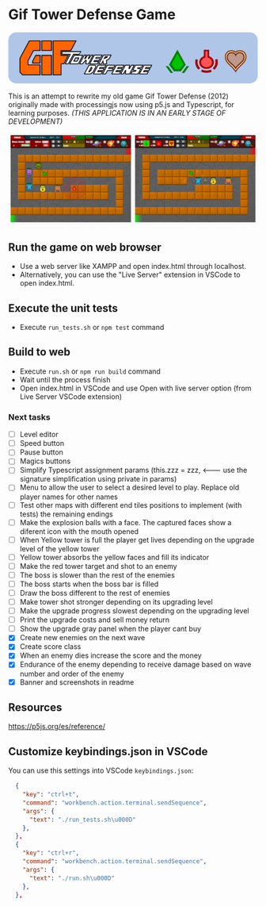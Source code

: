 # Gif Tower Defense Game

![git tower defense banner](https://github.com/darellanodev/gif-tower-defense/blob/main/img/github_readme/banner.png?raw=true)

This is an attempt to rewrite my old game Gif Tower Defense (2012) originally made with processingjs now using p5.js and Typescript, for learning purposes. _(THIS APPLICATION IS IN AN EARLY STAGE OF DEVELOPMENT)_

![git tower defense screenshots](https://github.com/darellanodev/gif-tower-defense/blob/main/img/github_readme/screenshots.png?raw=true)

## Run the game on web browser

- Use a web server like XAMPP and open index.html through localhost.
- Alternatively, you can use the "Live Server" extension in VSCode to open index.html.

## Execute the unit tests

- Execute `run_tests.sh` or `npm test` command

## Build to web

- Execute `run.sh` or `npm run build` command
- Wait until the process finish
- Open index.html in VSCode and use Open with live server option (from Live Server VSCode extension)

### Next tasks

- [ ] Level editor
- [ ] Speed button
- [ ] Pause button
- [ ] Magics buttons
- [ ] Simplify Typescript assignment params (this.zzz = zzz, <--- use the signature simplification using private in params)
- [ ] Menu to allow the user to select a desired level to play. Replace old player names for other names
- [ ] Test other maps with different end tiles positions to implement (with tests) the remaining endings
- [ ] Make the explosion balls with a face. The captured faces show a diferent icon with the mouth opened
- [ ] When Yellow tower is full the player get lives depending on the upgrade level of the yellow tower
- [ ] Yellow tower absorbs the yellow faces and fill its indicator
- [ ] Make the red tower target and shot to an enemy
- [ ] The boss is slower than the rest of the enemies
- [ ] The boss starts when the boss bar is filled
- [ ] Draw the boss different to the rest of enemies
- [ ] Make tower shot stronger depending on its upgrading level
- [ ] Make the upgrade progress slowest depending on the upgrading level
- [ ] Print the upgrade costs and sell money return
- [ ] Show the upgrade gray panel when the player cant buy
- [x] Create new enemies on the next wave
- [x] Create score class
- [x] When an enemy dies increase the score and the money
- [x] Endurance of the enemy depending to receive damage based on wave number and order of the enemy
- [x] Banner and screenshots in readme

## Resources

<https://p5js.org/es/reference/>

## Customize keybindings.json in VSCode

You can use this settings into VSCode `keybindings.json`:

```json
  {
    "key": "ctrl+t",
    "command": "workbench.action.terminal.sendSequence",
    "args": {
      "text": "./run_tests.sh\u000D"
    },
  },
  {
    "key": "ctrl+r",
    "command": "workbench.action.terminal.sendSequence",
    "args": {
      "text": "./run.sh\u000D"
    },
  },
```

